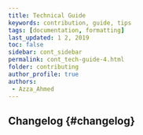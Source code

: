 ```yaml
---
title: Technical Guide 
keywords: contribution, guide, tips 
tags: [documentation, formatting]
last_updated: 1 2, 2019
toc: false
sidebar: cont_sidebar
permalink: cont_tech-guide-4.html  
folder: contributing
author_profile: true
authors:
 - Azza_Ahmed 
---
```



## Changelog {#changelog}

